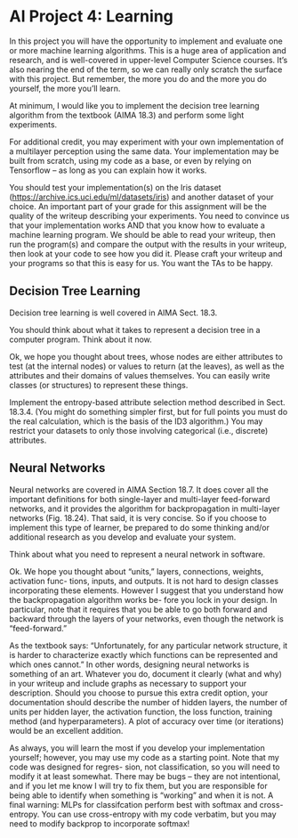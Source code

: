 # AI Project 4: Learning

In this project you will have the opportunity to implement and evaluate one or more machine learning algorithms. This is a huge area of application and research, and is well-covered in upper-level Computer Science courses. It’s also nearing the end of the term, so we can really only scratch the surface with this project. But remember, the more you do and the more you do yourself, the more you’ll learn.

At minimum, I would like you to implement the decision tree learning algorithm from the textbook (AIMA 18.3) and perform some light experiments.

For additional credit, you may experiment with your own implementation of a multilayer perception using the same data. Your implementation may be built from scratch, using my code as a base, or even by relying on Tensorflow – as long as you can explain how it works.

You should test your implementation(s) on the Iris dataset (https://archive.ics.uci.edu/ml/datasets/iris) and another dataset of your choice. An important part of your grade for this assignment will be the quality of the writeup describing your experiments. You need to convince us that your implementation works AND that you know how to evaluate a machine learning program. We should be able to read your writeup, then run the program(s) and compare the output with the results in your writeup, then look at your code to see how you did it. Please craft your writeup and your programs so that this is easy for us. You want the TAs to be happy.


## Decision Tree Learning
Decision tree learning is well covered in AIMA Sect. 18.3.

You should think about what it takes to represent a decision tree in a computer program. Think about it now.

Ok, we hope you thought about trees, whose nodes are either attributes to test (at the internal nodes) or values to return (at the leaves), as well as the attributes and their domains of values themselves. You can easily write classes (or structures) to represent these things.

Implement the entropy-based attribute selection method described in Sect. 18.3.4. (You might do something simpler first, but for full points you must do the real calculation, which is the basis of the ID3 algorithm.) You may restrict your datasets to only those involving categorical (i.e., discrete) attributes.


## Neural Networks
Neural networks are covered in AIMA Section 18.7. It does cover all the important definitions for both single-layer and multi-layer feed-forward networks, and it provides the algorithm for backpropagation in multi-layer networks (Fig. 18.24). That said, it is very concise. So if you choose to implement this type of learner, be prepared to do some thinking and/or additional research as you develop and evaluate your system.

Think about what you need to represent a neural network in software.

Ok. We hope you thought about “units,” layers, connections, weights, activation func- tions, inputs, and outputs. It is not hard to design classes incorporating these elements. However I suggest that you understand how the backpropagation algorithm works be- fore you lock in your design. In particular, note that it requires that you be able to go both forward and backward through the layers of your networks, even though the network is “feed-forward.”

As the textbook says: “Unfortunately, for any particular network structure, it is harder to characterize exactly which functions can be represented and which ones cannot.” In other words, designing neural networks is something of an art. Whatever you do, document it clearly (what and why) in your writeup and include graphs as necessary to support your description. Should you choose to pursue this extra credit option, your documentation should describe the number of hidden layers, the number of units per hidden layer, the activation function, the loss function, training method (and hyperparameters). A plot of accuracy over time (or iterations) would be an excellent addition.

As always, you will learn the most if you develop your implementation yourself; however, you may use my code as a starting point. Note that my code was designed for regres- sion, not classification, so you will need to modify it at least somewhat. There may be bugs – they are not intentional, and if you let me know I will try to fix them, but you are responsible for being able to identify when something is “working” and when it is not. A final warning: MLPs for classifcation perform best with softmax and cross-entropy. You can use cross-entropy with my code verbatim, but you may need to modify backprop to incorporate softmax!
